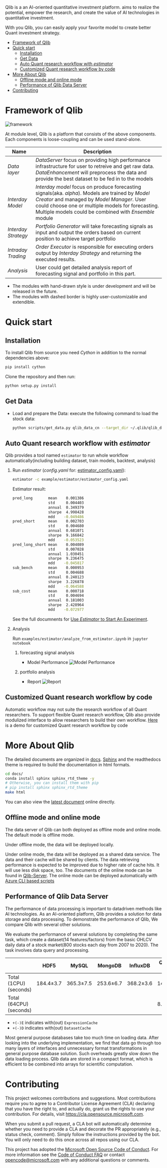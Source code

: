 Qlib is a an AI-oriented quantitative investment platform.  aims to realize the potential, empower the research, and create the value of AI technologies in quantitative investment.

With you Qlib, you can easily apply your favorite model to create better Quant investment strategy.


- [Framework of Qlib](#framework-of-qlib)
- [Quick start](#quick-start)
  - [Installation](#installation)
  - [Get Data](#get-data)
  - [Auto Quant research workflow with _estimator_](#auto-quant-research-workflow-with-estimator)
  - [Customized Quant research workflow by code](#customized-quant-research-workflow-by-code)
- [More About Qlib](#more-about-qlib)
  - [Offline mode and online mode](#offline-mode-and-online-mode)
  - [Performance of Qlib Data Server](#performance-of-qlib-data-server)
- [Contributing](#contributing)



# Framework of Qlib
![framework](docs/_static/img/framework.png)

At module level, Qlib is a platform that consists of the above components. Each components is loose-coupling and can be used stand-alone.

| Name | Description|
|------| -----|
| _Data layer_ | _DataServer_ focus on providing high performance infrastructure  for user to retreive and get raw data. _DataEnhancement_ will preprocess the data and provide the best dataset to be fed in to the models  |
| _Interday Model_ | _Interday model_ focus on produce forecasting signals(aka. _alpha_). Models are trained by _Model Creator_ and managed by _Model Manager_. User could choose one or multiple models for forecasting. Multiple models could be combined with _Ensemble_ module  |
| _Interday Strategy_ | _Portfolio Generator_ will take forecasting signals as input and output the orders based on current position to achieve target portfolio  | 
| _Intraday Trading_ | _Order Executor_ is responsible for executing orders output by _Interday Strategy_ and returning the executed results. |
| _Analysis_ |  User could get detailed analysis report of forecasting signal and portfolio in this part. |

* The modules with hand-drawn style is under development and will be  released in the future.
* The modules with dashed border is highly user-customizable and extendible.


# Quick start

## Installation

To install Qlib from source you need _Cython_ in addition to the normal dependencies above:

```bash
pip install cython
```

Clone the repository and then run:
```bash
python setup.py install
```


## Get Data
- Load and prepare the Data: execute the following command to load the stock data:
  ```bash
  python scripts/get_data.py qlib_data_cn --target_dir ~/.qlib/qlib_data/cn_data
  ```
<!-- 
- Run the initialization code and get stock data:

  ```python
  import qlib
  from qlib.data import D
  from qlib.config import REG_CN

  # Initialization
  mount_path = "~/.qlib/qlib_data/cn_data"  # target_dir
  qlib.init(mount_path=mount_path, region=REG_CN)

  # Get stock data by Qlib
  # Load trading calendar with the given time range and frequency
  print(D.calendar(start_time='2010-01-01', end_time='2017-12-31', freq='day')[:2])

  # Parse a given market name into a stockpool config
  instruments = D.instruments('csi500')
  print(D.list_instruments(instruments=instruments, start_time='2010-01-01', end_time='2017-12-31', as_list=True)[:6])

  # Load features of certain instruments in given time range
  instruments = ['SH600000']
  fields = ['$close', '$volume', 'Ref($close, 1)', 'Mean($close, 3)', '$high-$low']
  print(D.features(instruments, fields, start_time='2010-01-01', end_time='2017-12-31', freq='day').head())
  ```
 -->

## Auto Quant research workflow with _estimator_
Qlib provides a tool named `estimator` to run whole workflow automatically(including building dataset, train models, backtest, analysis)

1. Run _estimator_ (_config.yaml_ for: [estimator_config.yaml](example/estimator/estimator_config.yaml)):

    ```bash
    estimator -c example/estimator/estimator_config.yaml
    ```
  
    Estimator result:
  
    ```bash
    pred_long       mean    0.001386
                    std     0.004403
                    annual  0.349379
                    sharpe  4.998428
                    mdd    -0.049486
    pred_short      mean    0.002703
                    std     0.004680
                    annual  0.681071
                    sharpe  9.166842
                    mdd    -0.053523
    pred_long_short mean    0.004089
                    std     0.007028
                    annual  1.030451
                    sharpe  9.236475
                    mdd    -0.045817
    sub_bench       mean    0.000953
                    std     0.004688
                    annual  0.240123
                    sharpe  3.226878
                    mdd    -0.064588
    sub_cost        mean    0.000718
                    std     0.004694
                    annual  0.181003
                    sharpe  2.428964
                    mdd    -0.072977
    ```
    See the full documnents for [Use _Estimator_ to Start An Experiment](TODO:URL).

2. Analysis

    Run `examples/estimator/analyze_from_estimator.ipynb` in `jupyter notebook`
    1.  forecasting signal analysis
        - Model Performance
        ![Model Performance](docs/_static/img/model_performance.png)

    2.  portfolio analysis
        - Report
        ![Report](docs/_static/img/report.png)
        <!-- 
        - Score IC
        ![Score IC](docs/_static/img/score_ic.png)
        - Cumulative Return
        ![Cumulative Return](docs/_static/img/cumulative_return.png)
        - Risk Analysis
        ![Risk Analysis](docs/_static/img/risk_analysis.png)
        - Rank Label
        ![Rank Label](docs/_static/img/rank_label.png)
        -->

## Customized Quant research workflow by code
Automatic workflow may not suite the research workflow of all Quant researchers. To support flexible Quant research workflow, Qlib also provide modulized interface to allow researchers to build their own workflow. [Here](TODO_URL) is a demo for customized Quant research workflow by code



# More About Qlib
The detailed documents are organized in [docs](docs).
[Sphinx](http://www.sphinx-doc.org) and the readthedocs theme is required to build the documentation in html formats. 
```bash
cd docs/
conda install sphinx sphinx_rtd_theme -y
# Otherwise, you can install them with pip
# pip install sphinx sphinx_rtd_theme
make html
```
You can also view the [latest document](TODO_URL) online directly.



## Offline mode and online mode
The data server of Qlib can both deployed as offline mode and online mode. The default  mode is offline mode.

Under offline mode, the data will be deployed locally. 

Under online mode, the data will be deployed as a shared data service. The data and their cache will be shared by clients. The data retrieving performance is expected to be improved due to higher rate of cache hits. It will use less disk space, too. The documents of the online mode can be found in [Qlib-Server](TODO_link). The online mode can be deployed automatically with [Azure CLI based scripts](TODO_link)

## Performance of Qlib Data Server
The performance of data processing is important to datadriven methods like AI technologies. As an AI-oriented platform, Qlib provides a solution for data storage and data processing. To demonstrate the performance of Qlib, We
compare Qlib with several other solutions. 

We evaluate the performance of several solutions by completing the same task,
which create a dataset(14 features/factors) from the basic OHLCV daily data of a stock market(800 stocks each day from 2007 to 2020). The task involves data query and processing.

|  | HDF5 | MySQL | MongoDB | InfluxDB | Qlib -E -D | Qlib +E -D | Qlib +E +D |
|--|------| ------| --------| ---------| -----------|------------| -----------|
| Total (1CPU) (seconds) |184.4±3.7|365.3±7.5|253.6±6.7|368.2±3.6|147.0±8.8|47.6±1.0|**7.4±0.3**|
| Total (64CPU) (seconds)||||| 8.8±0.6 | **4.2±0.2** ||
* `+(-)E` indicates with(out) `ExpressionCache`
* `+(-)D` indicates with(out) `DatasetCache`

Most general purpose databases take too much time on loading data. After looking into the underlying implementation, we find that data go through too many layers of interfaces and unnecessary format transformations in general purpose database solution.
Such overheads greatly slow down the data loading process.
Qlib data are stored in a compact format, which is efficient to be combined into arrays for scientific computation.





# Contributing

This project welcomes contributions and suggestions.  Most contributions require you to agree to a
Contributor License Agreement (CLA) declaring that you have the right to, and actually do, grant us
the rights to use your contribution. For details, visit https://cla.opensource.microsoft.com.

When you submit a pull request, a CLA bot will automatically determine whether you need to provide
a CLA and decorate the PR appropriately (e.g., status check, comment). Simply follow the instructions
provided by the bot. You will only need to do this once across all repos using our CLA.

This project has adopted the [Microsoft Open Source Code of Conduct](https://opensource.microsoft.com/codeofconduct/).
For more information see the [Code of Conduct FAQ](https://opensource.microsoft.com/codeofconduct/faq/) or
contact [opencode@microsoft.com](mailto:opencode@microsoft.com) with any additional questions or comments.
